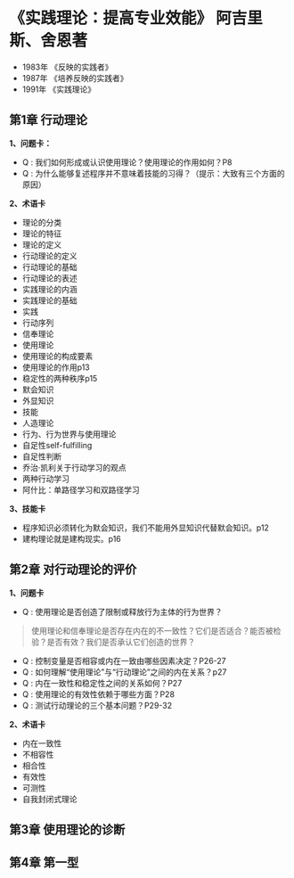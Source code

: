 # 《实践理论：提高专业效能》 阿吉里斯、舍恩著 #

- 1983年 《反映的实践者》
- 1987年 《培养反映的实践者》
- 1991年 《实践理论》

## 第1章 行动理论 ##

**1、问题卡：**

- Q : 我们如何形成或认识使用理论？使用理论的作用如何？P8
- Q : 	为什么能够复述程序并不意味着技能的习得？（提示：大致有三个方面的原因）

**2、术语卡**

- 理论的分类
- 理论的特征
- 理论的定义
- 行动理论的定义
- 行动理论的基础
- 行动理论的表述
- 实践理论的内涵
- 实践理论的基础
- 实践
- 行动序列
- 信奉理论
- 使用理论
- 使用理论的构成要素
- 使用理论的作用p13
- 稳定性的两种秩序p15
- 默会知识
- 外显知识
- 技能
- 人造理论
- 行为、行为世界与使用理论
- 自足性self-fulfilling
- 自足性判断
- 乔治·凯利关于行动学习的观点
- 两种行动学习
- 阿什比：单路径学习和双路径学习

**3、技能卡**

- 程序知识必须转化为默会知识，我们不能用外显知识代替默会知识。p12
- 建构理论就是建构现实。p16

## 第2章 对行动理论的评价 ##

**1、问题卡**

- Q : 使用理论是否创造了限制或释放行为主体的行为世界？
 > 使用理论和信奉理论是否存在内在的不一致性？它们是否适合？能否被检验？是否有效？我们是否承认它们创造的世界？

- Q : 控制变量是否相容或内在一致由哪些因素决定？P26-27
- Q : 如何理解“使用理论”与“行动理论”之间的内在关系？p27
- Q : 内在一致性和稳定性之间的关系如何？P27
- Q : 使用理论的有效性依赖于哪些方面？P28
- Q : 测试行动理论的三个基本问题？P29-32

**2、术语卡**

- 内在一致性
- 不相容性
- 相合性
- 有效性
- 可测性
- 自我封闭式理论

## 第3章 使用理论的诊断 ##


## 第4章 第一型 ##


